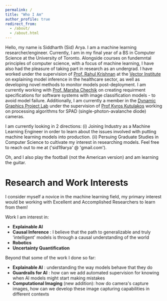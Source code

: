```yaml
---
permalink: /
title: "Who I Am"
author_profile: true
redirect_from: 
  - /about/
  - /about.html
---
```


Hello, my name is Siddharth (Sid) Arya. I am a machine learning researcher/engineer. Currently, I am in my final year of a BS in Computer Science at the University of Toronto. Alongside courses on fundemntal principles of computer science, with a focus of machine learning, I have also had the pleasure of taking part in research as an undergrad. I have worked under the supervision of  [Prof. Rahul Krishnan](https://www.cs.toronto.edu/~rahulgk/index.html) at the [Vector Institute](https://vectorinstitute.ai/) on explaining model inference in the healthcare sector, as well as developing novel methods to monitor models post-deployment. I am currently working with [Prof. Marsha Chechik](https://www.cs.toronto.edu/~chechik/) on creating requirment specifications for software systems with image classification models - to avoid model failure. Additionally, I am currently a member in the [Dynamic Graphics Project Lab](https://www.dgp.toronto.edu/) under the supervision of [Prof Kyros Kutulakos](https://www.cs.toronto.edu/~kyros/) working on processing algorithms for SPAD (single-photon-avalanche diode) cameras.

I am currently looking in 2 directions: (i) Joining Industry as a Machine Learning Engineer in order to learn about the issues involved with putting machine learning models into production. (ii) Persuing Graduate Studies in Computer Science to cultivate my interest in researching models. Feel free to reach out to me at ('sid19arya' @ 'gmail.com').

Oh, and I also play the football (not the American version) and am learning the guitar. 

Research and Work Interests
======
I consider myself a novice in the machine learning field, my primary interest would be working with Excellent and Accomplished Researchers to learn from them! 

Work I am interest in:

- **Explainable AI** 
- **Causal Inference** : I believe that the path to generalizable and truly 'intelligent' models is through a causal understanding of the world
- **Robotics**
- **Uncertainty Quantification**

Beyond that some of the work I done so far:

- **Explainable AI** : understanding the way models behave that they do
- **Guardrails for AI** : how can we add automated supervision for knowing when AI models might start making mistakes
- **Computational Imaging** (new addition): how do camera's capture images, how can we develop these image capturing capabilities in different contexts

